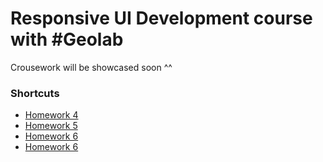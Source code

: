 # Responsive UI Development course with #Geolab
Crousework will be showcased soon ^^


### Shortcuts 

* [Homework 4](https://mitchelidze.github.io/GeoLab/Lessons/Lesson_4/index.html)
* [Homework 5](https://mitchelidze.github.io/GeoLab/Lessons/Lesson_5/index.html)
* [Homework 6](https://mitchelidze.github.io/GeoLab/Lessons/Lesson_6/index.html)
* [Homework 6](https://mitchelidze.github.io/GeoLab/Lessons/Lesson_8/index.html)
